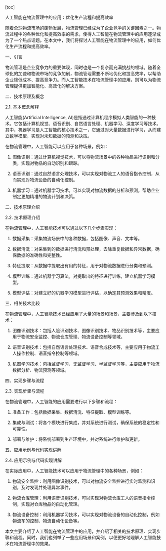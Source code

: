 
[toc]                    
                
                
人工智能在物流管理中的应用：优化生产流程和提高效率

随着全球物流市场的蓬勃发展，物流管理已经成为了企业竞争的关键因素之一。物流过程中的各种优化和提高效率的需求，使得人工智能在物流管理中的应用逐渐成为了一个热点话题。在本文中，我们将探讨人工智能在物流管理中的应用，如何优化生产流程和提高效率。

一、引言

物流管理是企业竞争力的重要体现，同时也是一个复杂而充满挑战的领域。随着全球化的加速和物流市场的竞争加剧，物流管理需要不断地优化和提高效率，以帮助企业降低成本、提高竞争力。而人工智能技术在物流管理中的应用，则可以为物流管理提供更加智能化、高效化的解决方案。

二、技术原理及概念

2.1. 基本概念解释

人工智能(Artificial Intelligence, AI)是指通过计算机程序模拟人类智能的一种技术。它包括计算机视觉、语音识别、自然语言处理、机器学习、深度学习等技术。其中，机器学习是人工智能的核心技术之一，它通过对大量数据进行学习，从而建立数学模型，实现对未知数据的预测和决策。

在物流管理中，人工智能可以应用于各种场景，例如：

1. 图像识别：通过计算机视觉技术，可以将物流场景中的各种物品进行识别和分类，实现对物品的自动识别和跟踪。

2. 语音识别：通过自然语言处理技术，可以实现对物流工人的语音指令控制，从而实现对物流设备的自动化控制。

3. 机器学习：通过机器学习技术，可以实现对物流数据的分析和预测，帮助企业制定更加精准的物流计划和决策。

二、技术原理介绍

2.2. 技术原理介绍

在物流管理中，人工智能技术可以通过以下几个步骤实现：

1. 数据采集：采集物流场景中的各种数据，包括图像、声音、文本等。

2. 数据清洗：对采集到的数据进行清洗和预处理，去除重复数据和异常数据，确保数据的准确性和完整性。

3. 特征提取：从数据中提取出有用的特征，用于对物流数据进行分类和预测。

4. 模型训练：通过机器学习算法，对提取出的特征进行训练，建立机器学习模型。

5. 模型评估：对建立好的机器学习模型进行评估，以确定其预测效果和精度。

三、相关技术比较

在物流管理中，人工智能技术已经应用了大量的场景和场景，主要涉及到以下技术：

1. 图像识别技术：包括人脸识别技术、图像识别技术、物品识别技术等，主要应用于物流安全监控、物流仓库管理、物流设备控制等领域。

2. 语音识别技术：包括自然语言处理技术、语音合成技术等，主要应用于物流工人操作控制、语音指令控制等领域。

3. 机器学习技术：包括监督学习、无监督学习、半监督学习等，主要应用于物流数据分析、物流预测等领域。

四、实现步骤与流程

2.3. 实现步骤与流程

在物流管理中，人工智能的应用需要进行以下步骤和流程：

1. 准备工作：包括数据采集、数据清洗、特征提取、模型训练等。

2. 集成与测试：将各个模块进行集成，并对系统进行测试，确保系统的稳定性和可靠性。

3. 部署与维护：将系统部署到生产环境中，并对系统进行维护和更新。

五、应用示例与代码实现讲解

2.4. 应用示例与代码实现讲解

在实际应用中，人工智能技术可以应用于物流管理中的各种场景，例如：

1. 物流安全监控：利用图像识别技术，可以对物流安全监控进行实时监测和识别，及时发现并处理异常事件。

2. 物流仓库管理：利用语音识别技术，可以实现对物流仓库工人的语音指令控制，实现对仓库物品的自动化管理。

3. 物流设备控制：利用机器学习技术，可以实现对物流设备的自动化控制，例如物流车的控制、物流自动化设备等。

本文主要介绍了人工智能在物流管理中的应用，并介绍了相关的技术原理、实现步骤和流程。同时，我们也列举了一些应用场景和案例，以便更好地理解人工智能技术在物流管理中的效果。

